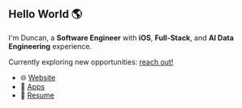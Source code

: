 ## Hello World 🌎

I'm Duncan, a **Software Engineer** with **iOS**, **Full-Stack**, and **AI Data Engineering** experience.

Currently exploring new opportunities: [reach out!](mailto:duncan@crawbuck.com)

- 🌐 [Website](https://crawbuck.com)
- 📱 [Apps](https://apps.apple.com/developer/id1476181426)
- 📄 [Resume](https://crawbuck.com/resume)
